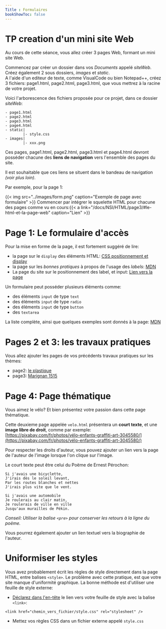 ```yaml
---
Title : Formulaires
bookShowToc: false
---
```



# TP creation d'un mini site Web
Au cours de cette séance, vous allez créer 3 pages Web, formant un mini site Web. 

Commencez par créer un dossier dans vos *Documents* appelé *siteWeb*.<br>
Créez également 2 sous dossiers, *images* et *static*.<br>
A l'aide d'un editeur de texte, comme VisualCode ou bien Notepad++, créez 3 fichiers: page1.html, page2.html, page3.html, que vous mettrez à la racine de votre projet.

Voici l'arborescence des fichiers proposée pour ce projet, dans ce dossier *siteWeb*:


```
- page1.html
- page2.html
- page3.html  
- page4.html 
- static|
        |- style.css
- images|
        |- xxx.png
```


Ces pages, page1.html, page2.html, page3.html et page4.html devront posséder chacune des **liens de navigation** vers l'ensemble des pages du site. 

Il est souhaitable que ces liens se situent dans le bandeau de navigation *(voir plus loin)*.

Par exemple, pour la page 1:

{{< img src="../images/form.png" caption="Exemple de page avec formulaire" >}}
Commencer par intégrer le squelette HTML pour chacune des pages comme vu en cours:{{< a link="/docs/NSI/HTML/page3/#le-html-et-la-page-web" caption="Lien" >}}
# Page 1: Le formulaire d'accès

Pour la mise en forme de la page, il est fortement suggéré de lire:

* la page sur le `display` des éléments HTML: [CSS positionnement et display](https://developer.mozilla.org/fr/docs/Web/CSS/Layout_cookbook/Split_Navigation)
* la page sur les *bonnes pratiques* à propos de l'usage des *labels*: [MDN](https://developer.mozilla.org/fr/docs/Web/HTML/Element/Label)
* La page du site sur le positionnement des label, et input: [Lien vers la page](/docs/NSI/CSS/page2/)

Un formulaire peut posséder plusieurs éléments comme: 

* des éléments `input` de type `text`
* des éléments `input` de type `radio`
* des éléments `input` de type `button`
* des `textarea`

La liste complète, ainsi que quelques exemples sont donnés à la page: [MDN](https://developer.mozilla.org/fr/docs/Web/HTML/Element/Input)

# Pages 2 et 3: les travaux pratiques
Vous allez ajouter les pages de vos précédents travaux pratiques sur les thèmes:

* page2: [le plastique](/docs/competences/texte/page5/)
* page3: [Marignan 1515](/docs/NSI/HTML/page11/)

# Page 4: Page thématique
Vous aimez le vélo? Et bien présentez votre passion dans cette page thématique.

Cette deuxieme page appelée `velo.html` présentera un **court texte**, et une **image libre de droit**, comme par exemple: [https://pixabay.com/fr/photos/vélo-enfants-graffiti-art-3045580/](https://pixabay.com/fr/photos/vélo-enfants-graffiti-art-3045580/)

Pour respecter les droits d'auteur, vous pouvez ajouter un lien vers la page de l'auteur de l'image lorsque l'on clique sur l'image.

Le court texte peut être celui du Poëme de Ernest Pérochon:

```
Si j'avais une bicyclette,
J'irais dès le soleil levant,
Par les routes blanches et nettes
J'irais plus vite que le vent.

Si j'avais une automobile
Je roulerais au clair matin,
Je roulerais de ville en ville
Jusqu'aux murailles de Pékin.
``` 

*Conseil: Utiliser la balise `<pre>` pour conserver les retours à la ligne du poëme.*
  
Vous pourrez également ajouter un lien textuel vers la biographie de l'auteur.

# Uniformiser les styles
Vous avez probablement écrit les règles de style directement dans la page HTML, entre balises `<style>`. Le problème avec cette pratique, est que votre site manque d'uniformité graphique. La bonne méthode est d'utiliser une feuille de style externe:

* [Déclarez dans l'en-tête](https://developer.mozilla.org/fr/docs/Web/HTML/Element/link) le lien vers votre feuille de style avec la balise `<link>`:

`<link href="chemin_vers_fichier/style.css" rel="stylesheet" />`

* Mettez vos règles CSS dans un fichier externe appelé `style.css`




